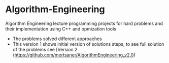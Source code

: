 # Algorithm-Engineering
Algorithm Engineering lecture programming projects for hard problems and their implementation using C++ and opmization tools

- The problems solved different approaches
- This version 1 shows initial version of solutions steps, to see full solution of the problems see [Version 2 (https://github.com/mertsaner/AlgorithmEngineering_v2.0) 
